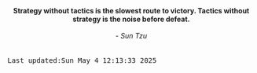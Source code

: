
<div align="center"><b><span>Strategy without tactics is the slowest route to victory. Tactics without strategy is the noise before defeat.</span></b><br><br><i> - Sun Tzu</i></div>
<br><br><kbd>Last updated:Sun May  4 12:13:33 2025</kbd>